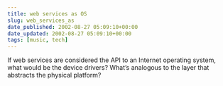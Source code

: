 ```yaml
---
title: web services as OS
slug: web_services_as
date_published: 2002-08-27 05:09:10+00:00
date_updated: 2002-08-27 05:09:10+00:00
tags: [music, tech]
---
```

If web services are considered the API to an Internet operating system, what would be the device drivers? What’s analogous to the layer that abstracts the physical platform?
